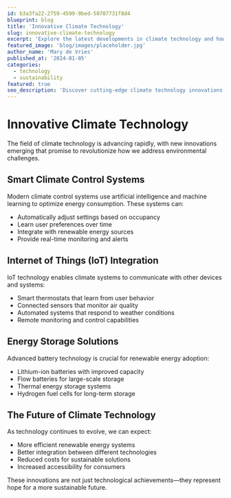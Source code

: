 ```yaml
---
id: b3a3fa22-2759-4599-9bed-50707731f8d4
blueprint: blog
title: 'Innovative Climate Technology'
slug: innovative-climate-technology
excerpt: 'Explore the latest developments in climate technology and how they contribute to a more sustainable world.'
featured_image: 'blog/images/placeholder.jpg'
author_name: 'Mary de Vries'
published_at: '2024-01-05'
categories:
  - technology
  - sustainability
featured: true
seo_description: 'Discover cutting-edge climate technology innovations that are shaping the future of environmental sustainability.'
---
```

# Innovative Climate Technology

The field of climate technology is advancing rapidly, with new innovations emerging that promise to revolutionize how we address environmental challenges.

## Smart Climate Control Systems

Modern climate control systems use artificial intelligence and machine learning to optimize energy consumption. These systems can:

- Automatically adjust settings based on occupancy
- Learn user preferences over time
- Integrate with renewable energy sources
- Provide real-time monitoring and alerts

## Internet of Things (IoT) Integration

IoT technology enables climate systems to communicate with other devices and systems:

- Smart thermostats that learn from user behavior
- Connected sensors that monitor air quality
- Automated systems that respond to weather conditions
- Remote monitoring and control capabilities

## Energy Storage Solutions

Advanced battery technology is crucial for renewable energy adoption:

- Lithium-ion batteries with improved capacity
- Flow batteries for large-scale storage
- Thermal energy storage systems
- Hydrogen fuel cells for long-term storage

## The Future of Climate Technology

As technology continues to evolve, we can expect:

- More efficient renewable energy systems
- Better integration between different technologies
- Reduced costs for sustainable solutions
- Increased accessibility for consumers

These innovations are not just technological achievements—they represent hope for a more sustainable future.
